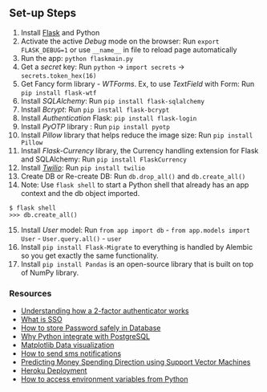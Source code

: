 ## Set-up Steps

1. Install [Flask](https://flask.palletsprojects.com/en/2.2.x/quickstart/) and Python
2. Activate the active _Debug_ mode on the browser: Run `export FLASK_DEBUG=1` or use `__name__` in file to reload page automatically
3. Run the app: `python flaskmain.py`
4. Get a _secret_ key: Run `python` -> `import secrets` -> `secrets.token_hex(16)`
5. Get Fancy form library - _WTForms_. Ex, to use _TextField_ with Form: Run `pip install flask-wtf`
6. Install _SQLAlchemy_: Run `pip install flask-sqlalchemy`
7. Install _Bcrypt_: Run `pip install flask-bcrypt`
8. Install _Authentication_ Flask: `pip install flask-login`
9. Install _PyOTP_ library : Run `pip install pyotp`
10. Install _Pillow_ library that helps reduce the image size: Run `pip install Pillow`
11. Install _Flask-Currency_ library, the Currency handling extension for Flask and SQLAlchemy: Run `pip install FlaskCurrency`
12. Install [_Twilio_](https://www.twilio.com/docs/sms/quickstart/python): Run `pip install twilio`
13. Create DB or Re-create DB: Run `db.drop_all()` and `db.create_all()`
14. Note: Use `flask shell` to start a Python shell that already has an app context and the db object imported.

```
$ flask shell
>>> db.create_all()
```

15. Install _User_ model: Run `from app import db` - `from app.models import User` - `User.query.all()` - `user`
16. Install `pip install Flask-Migrate` to everything is handled by Alembic so you get exactly the same functionality.
17. Install `pip install Pandas` is an open-source library that is built on top of NumPy library. 

### Resources

- [Understanding how a 2-factor authenticator works](https://blog.bytebytego.com/p/ep-16-design-google-placesyelp-also)
- [What is SSO](https://blog.bytebytego.com/p/what-is-sso-episode-7)
- [How to store Password safely in Database](https://www.youtube.com/watch?v=zt8Cocdy15c)
- [Why Python integrate with PostgreSQL](https://blog.bytebytego.com/p/ep30-why-is-postgresql-the-most-loved)
- [Matplotlib Data visualization](https://www.youtube.com/watch?v=UO98lJQ3QGI)
- [How to send sms notifications](https://www.twilio.com/blog/sms-transaction-notifications-transferwise-twilio-python)
- [Predicting Money Spending Direction using Support Vector Machines](https://jakevdp.github.io/PythonDataScienceHandbook/05.07-support-vector-machines.html)
- [Heroku Deployment](https://www.youtube.com/watch?v=6DI_7Zja8Zc&t=613s)
- [How to access environment variables from Python](https://www.twilio.com/blog/environment-variables-python)
